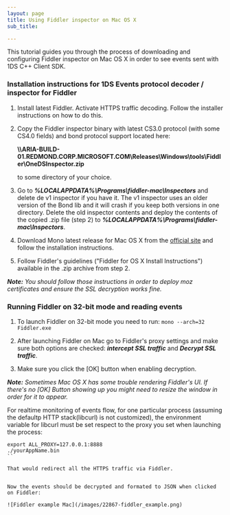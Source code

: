 ```yaml
---
layout: page
title: Using Fiddler inspector on Mac OS X
sub_title:

---
```

This tutorial guides you through the process of downloading and configuring Fiddler inspector on Mac OS X in order to see events sent with 1DS C++ Client SDK.

### **Installation instructions for 1DS Events protocol decoder / inspector for Fiddler**

1. Install latest Fiddler. Activate HTTPS traffic decoding. Follow the installer instructions on how to do this.

2. Copy the Fiddler inspector binary with latest CS3.0 protocol (with some CS4.0 fields) and bond protocol support located here: 

	**\\\\ARIA-BUILD-01.REDMOND.CORP.MICROSOFT.COM\\Releases\\Windows\\tools\\Fiddler\\OneDSInspector.zip**
    
    to some directory of your choice.

3. Go to _**%LOCALAPPDATA%\Programs\fiddler-mac\Inspectors**_ and delete de v1 inspector if you have it. The v1 inspector uses an older version of the Bond lib and it will crash if you keep both versions in one directory. Delete the old inspector contents and deploy the contents of the copied .zip file (step 2) to _**%LOCALAPPDATA%\Programs\fiddler-mac\Inspectors**_.

4. Download Mono latest release for Mac OS X from the [official site](https://www.mono-project.com/download/stable/) and follow the installation instructions.

5. Follow Fiddler's guidelines ("Fiddler for OS X Install Instructions") available in the .zip archive from step 2. 

_**Note:** You should follow those instructions in order to deploy moz certificates and ensure the SSL decryption works fine._

### **Running Fiddler on 32-bit mode and reading events**

1. To launch Fiddler on 32-bit mode you need to run: `mono --arch=32 Fiddler.exe`

2. After launching Fiddler on Mac go to Fiddler's proxy settings and make sure both options are checked: _**intercept SSL traffic**_ and _**Decrypt SSL traffic**_.

3. Make sure you click the [OK] button when enabling decryption.

_**Note:** Sometimes Mac OS X has some trouble rendering Fiddler's UI. If there's no [OK] Button showing up you might need to resize the window in order for it to appear._ 

For realtime monitoring of events flow, for one particular process (assuming the defaultp HTTP stack(libcurl) is not customized), the environment variable for libcurl must be set respect to the proxy you set when launching the process:

```
export ALL_PROXY=127.0.0.1:8888
./yourAppName.bin
``

That would redirect all the HTTPS traffic via Fiddler.


Now the events should be decrypted and formated to JSON when clicked on Fiddler:

![Fiddler example Mac](/images/22867-fiddler_example.png)